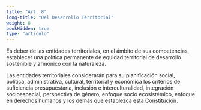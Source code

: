 ```yaml
---
title: "Art. 8"
long-title: "Del Desarrollo Territorial"
weight: 8
bookHidden: true
type: "articulo"
---
```

Es deber de las entidades territoriales, en el ámbito de sus competencias, establecer una política permanente de equidad territorial de desarrollo sostenible y armónico con la naturaleza.

Las entidades territoriales considerarán para su planificación social, política, administrativa, cultural, territorial y económica los criterios de suficiencia presupuestaria, inclusión e interculturalidad, integración socioespacial, perspectiva de género, enfoque socio ecosistémico, enfoque en derechos humanos y los demás que establezca esta Constitución.